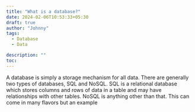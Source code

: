 ```yaml
---
title: "What is a database?"
date: 2024-02-06T10:53:33+05:30
draft: true
author: "Johnny"
tags:
  - Database
  - Data

description: ""
toc: 
---
```


A database is simply a storage mechanism for all data. There are generally two types of databases, SQL and NoSQL. SQL is a relational database which stores columns and rows of data in a table and may have relationships with other tables. NoSQL is anything other than that. This can come in many flavors but an example
